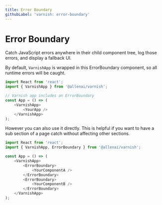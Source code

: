 ```yaml
---
title: Error Boundary
githubLabel: 'varnish: error-boundary'
---
```


# Error Boundary

<p class="description">Catch JavaScript errors anywhere in their child component tree, log those errors, and display a fallback UI.</p>

By default, `VarnishApp` is wrapped in this ErrorBoundary component, so all runtime errors will be caught.

```js
import React from 'react';
import { VarnishApp } from '@allenai/varnish';

// Varnish app includes an ErrorBoundary
const App = () => (
    <VarnishApp>
        <YourApp />
    </VarnishApp>
);
```

However you can also use it directly. This is helpful if you want to have a sub section of a page
catch without affecting other sections.

```js
import React from 'react';
import { VarnishApp, ErrorBoundary } from '@allenai/varnish';

const App = () => (
    <VarnishApp>
        <ErrorBoundary>
            <YourComponentA />
        </ErrorBoundary>
        <ErrorBoundary>
            <YourComponentB />
        </ErrorBoundary>
    </VarnishApp>
);
```
